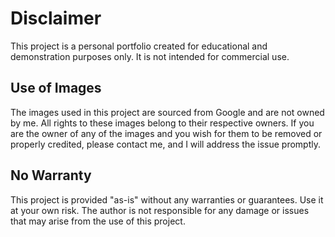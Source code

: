 # Disclaimer

This project is a personal portfolio created for educational and demonstration purposes only. It is not intended for commercial use.

## Use of Images

The images used in this project are sourced from Google and are not owned by me. All rights to these images belong to their respective owners. If you are the owner of any of the images and you wish for them to be removed or properly credited, please contact me, and I will address the issue promptly.

## No Warranty

This project is provided "as-is" without any warranties or guarantees. Use it at your own risk. The author is not responsible for any damage or issues that may arise from the use of this project.
